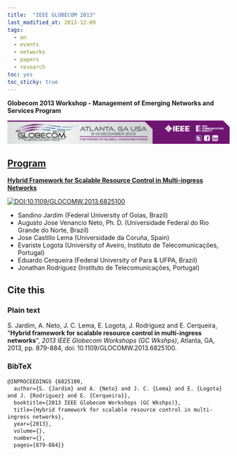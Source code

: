 ```yaml
---
title:  "IEEE GLOBECOM 2013"
last_modified_at: 2013-12-09
tags:
  - en
  - events
  - networks
  - papers
  - research
toc: yes
toc_sticky: true
---
```


**Globecom 2013 Workshop - Management of Emerging Networks and Services Program**

[![](/assets/images/posts/2013-12-09-globecom13.png)](https://globecom2013.ieee-globecom.org/)

## [Program](http://grtc.uha.fr/MENS2013/program.html)

[**Hybrid Framework for Scalable Resource Control in Multi-ingress Networks**](https://ieeexplore.ieee.org/document/6825100)

[![DOI:10.1109/GLOCOMW.2013.6825100](https://zenodo.org/badge/DOI/10.1109/GLOCOMW.2013.6825100.svg)](https://doi.org/10.1109/GLOCOMW.2013.6825100)

 - Sandino Jardim (Federal University of Goias, Brazil)
 - Augusto Jose Venancio Neto, Ph. D. (Universidade Federal do Rio Grande do Norte, Brazil)
 - Jose Castillo Lema (Universidade da Coruña, Spain)
 - Evariste Logota (University of Aveiro, Instituto de Telecomunicações, Portugal)
 - Eduardo Cerqueira (Federal University of Para & UFPA, Brazil)
 - Jonathan Rodriguez (Instituto de Telecomunicações, Portugal)

## Cite this

### Plain text

S. Jardim, A. Neto, J. C. Lema, E. Logota, J. Rodriguez and E. Cerqueira, "**Hybrid framework for scalable resource control in multi-ingress networks**", *2013 IEEE Globecom Workshops (GC Wkshps)*, Atlanta, GA, 2013, pp. 879-884, doi: 10.1109/GLOCOMW.2013.6825100.

### BibTeX

```
@INPROCEEDINGS {6825100,
  author={S. {Jardim} and A. {Neto} and J. C. {Lema} and E. {Logota} and J. {Rodriguez} and E. {Cerqueira}},
  booktitle={2013 IEEE Globecom Workshops (GC Wkshps)},
  title={Hybrid framework for scalable resource control in multi-ingress networks},
  year={2013},
  volume={},
  number={},
  pages={879-884}}
```
